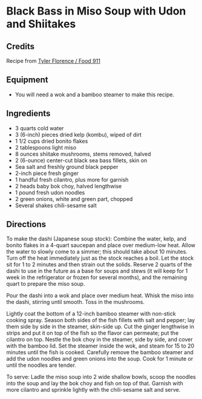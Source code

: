 # Black Bass in Miso Soup with Udon and Shiitakes 

<script type="text/javascript"> if (window.showTocToggle) { var tocShowText = "show"; var tocHideText = "hide"; showTocToggle(); } </script>

## Credits

Recipe from [Tyler Florence / Food 911](http://www.foodnetwork.com/food/recipes/recipe/0,1977,FOOD_9936_22661,00.html "http://www.foodnetwork.com/food/recipes/recipe/0,1977,FOOD 9936 22661,00.html")

## Equipment

- You will need a wok and a bamboo steamer to make this recipe.

## Ingredients

- 3 quarts cold water
- 3 (6-inch) pieces dried kelp (kombu), wiped of dirt
- 1 1/2 cups dried bonito flakes
- 2 tablespoons light miso
- 8 ounces shiitake mushrooms, stems removed, halved
- 2 (6-ounce) center-cut black sea bass fillets, skin on
- Sea salt and freshly ground black pepper
- 2-inch piece fresh ginger
- 1 handful fresh cilantro, plus more for garnish
- 2 heads baby bok choy, halved lengthwise
- 1 pound fresh udon noodles
- 2 green onions, white and green part, chopped
- Several shakes chili-sesame salt

## Directions

To make the dashi (Japanese soup stock): Combine the water, kelp, and bonito flakes in a 4-quart saucepan and place over medium-low heat. Allow the water to slowly come to a simmer; this should take about 10 minutes. Turn off the heat immediately just as the stock reaches a boil. Let the stock sit for 1 to 2 minutes and then strain out the solids. Reserve 2 quarts of the dashi to use in the future as a base for soups and stews (it will keep for 1 week in the refrigerator or frozen for several months), and the remaining quart to prepare the miso soup.

Pour the dashi into a wok and place over medium heat. Whisk the miso into the dashi, stirring until smooth. Toss in the mushrooms.

Lightly coat the bottom of a 12-inch bamboo steamer with non-stick cooking spray. Season both sides of the fish fillets with salt and pepper; lay them side by side in the steamer, skin-side up. Cut the ginger lengthwise in strips and put it on top of the fish so the flavor can permeate; put the cilantro on top. Nestle the bok choy in the steamer, side by side, and cover with the bamboo lid. Set the steamer inside the wok, and steam for 15 to 20 minutes until the fish is cooked. Carefully remove the bamboo steamer and add the udon noodles and green onions into the soup. Cook for 1 minute or until the noodles are tender.

To serve: Ladle the miso soup into 2 wide shallow bowls, scoop the noodles into the soup and lay the bok choy and fish on top of that. Garnish with more cilantro and sprinkle lightly with the chili-sesame salt and serve.

